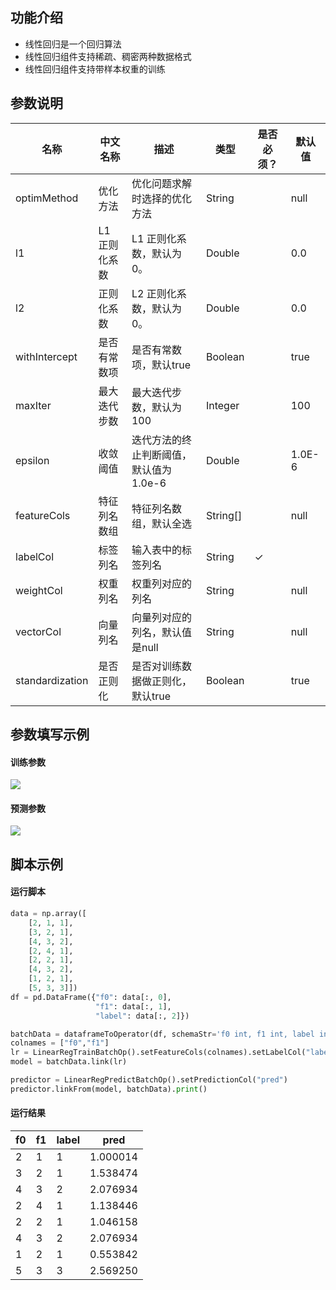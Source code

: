 ## 功能介绍
* 线性回归是一个回归算法
* 线性回归组件支持稀疏、稠密两种数据格式
* 线性回归组件支持带样本权重的训练

## 参数说明





<!-- This is the start of auto-generated parameter info -->
<!-- DO NOT EDIT THIS PART!!! -->
| 名称 | 中文名称 | 描述 | 类型 | 是否必须？ | 默认值 |
| --- | --- | --- | --- | --- | --- |
| optimMethod | 优化方法 | 优化问题求解时选择的优化方法 | String |  | null |
| l1 | L1 正则化系数 | L1 正则化系数，默认为0。 | Double |  | 0.0 |
| l2 | 正则化系数 | L2 正则化系数，默认为0。 | Double |  | 0.0 |
| withIntercept | 是否有常数项 | 是否有常数项，默认true | Boolean |  | true |
| maxIter | 最大迭代步数 | 最大迭代步数，默认为 100 | Integer |  | 100 |
| epsilon | 收敛阈值 | 迭代方法的终止判断阈值，默认值为 1.0e-6 | Double |  | 1.0E-6 |
| featureCols | 特征列名数组 | 特征列名数组，默认全选 | String[] |  | null |
| labelCol | 标签列名 | 输入表中的标签列名 | String | ✓ |  |
| weightCol | 权重列名 | 权重列对应的列名 | String |  | null |
| vectorCol | 向量列名 | 向量列对应的列名，默认值是null | String |  | null |
| standardization | 是否正则化 | 是否对训练数据做正则化，默认true | Boolean |  | true |<!-- This is the end of auto-generated parameter info -->


## 参数填写示例
#### 训练参数
![](assets/img-md/TB1fEuDbeL2gK0jSZPhXXahvXXa-257-601.png)
#### 预测参数
![](assets/img-md/TB1qRmFbeP2gK0jSZFoXXauIVXa-270-231.png)


## 脚本示例

#### 运行脚本
``` python
data = np.array([
    [2, 1, 1],
    [3, 2, 1],
    [4, 3, 2],
    [2, 4, 1],
    [2, 2, 1],
    [4, 3, 2],
    [1, 2, 1],
    [5, 3, 3]])
df = pd.DataFrame({"f0": data[:, 0], 
                   "f1": data[:, 1],
                   "label": data[:, 2]})

batchData = dataframeToOperator(df, schemaStr='f0 int, f1 int, label int', op_type='batch')
colnames = ["f0","f1"]
lr = LinearRegTrainBatchOp().setFeatureCols(colnames).setLabelCol("label")
model = batchData.link(lr)

predictor = LinearRegPredictBatchOp().setPredictionCol("pred")
predictor.linkFrom(model, batchData).print()
```

#### 运行结果
f0 | f1 | label | pred
---|----|-------|-----
   2 |  1   |   1  | 1.000014
   3 |  2   |   1  | 1.538474
   4 |  3   |   2  | 2.076934
   2 |  4   |   1  | 1.138446
   2 |  2   |   1  | 1.046158
   4 |  3   |   2  | 2.076934
   1 |  2   |   1  | 0.553842
   5 |  3   |   3  | 2.569250


